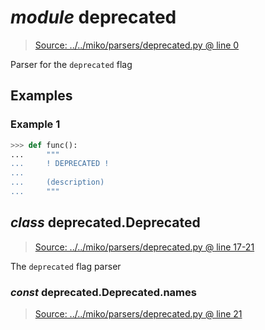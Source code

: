 # *module* **deprecated**

> [Source: ../../miko/parsers/deprecated.py @ line 0](../../miko/parsers/deprecated.py#L0)

Parser for the `deprecated` flag

## Examples

### Example 1

```python
>>> def func():
...     """
...     ! DEPRECATED !
...
...     (description)
...     """
```

## *class* deprecated.**Deprecated**

> [Source: ../../miko/parsers/deprecated.py @ line 17-21](../../miko/parsers/deprecated.py#L17-L21)

The `deprecated` flag parser

### *const* deprecated.Deprecated.**names**

> [Source: ../../miko/parsers/deprecated.py @ line 21](../../miko/parsers/deprecated.py#L21)
